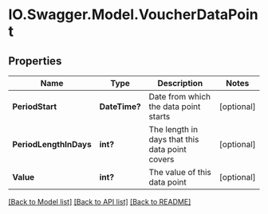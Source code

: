 # IO.Swagger.Model.VoucherDataPoint
## Properties

Name | Type | Description | Notes
------------ | ------------- | ------------- | -------------
**PeriodStart** | **DateTime?** | Date from which the data point starts | [optional] 
**PeriodLengthInDays** | **int?** | The length in days that this data point covers | [optional] 
**Value** | **int?** | The value of this data point | [optional] 

[[Back to Model list]](../README.md#documentation-for-models) [[Back to API list]](../README.md#documentation-for-api-endpoints) [[Back to README]](../README.md)

